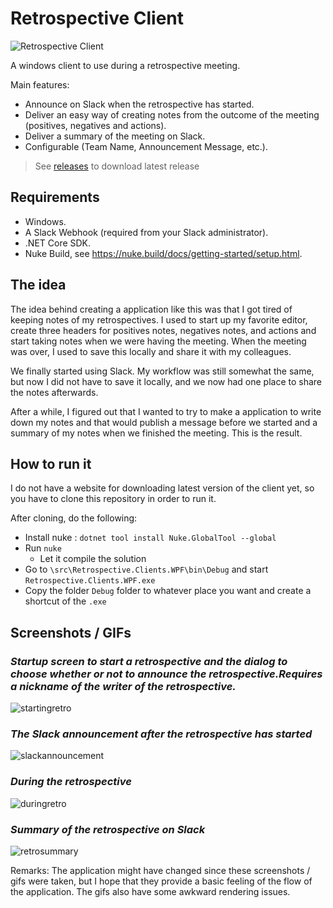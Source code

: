# **Retrospective Client**

![Retrospective Client][logo]

A windows client to use during a retrospective meeting.

Main features:

- Announce on Slack when the retrospective has started.
- Deliver an easy way of creating notes from the outcome of the meeting (positives, negatives and actions).
- Deliver a summary of the meeting on Slack.
- Configurable (Team Name, Announcement Message, etc.).

> See [releases](https://github.com/haavamoa/RetrospectiveClient/releases) to download latest release

## **Requirements**

- Windows.
- A Slack Webhook (required from your Slack administrator).
- .NET Core SDK.
- Nuke Build, see <https://nuke.build/docs/getting-started/setup.html>.

## **The idea**

The idea behind creating a application like this was that I got tired of keeping notes of my retrospectives. I used to start up my favorite editor, create three headers for positives notes, negatives notes, and actions and start taking notes when we were having the meeting. When the meeting was over, I used to save this locally and share it with my colleagues.

We finally started using Slack. My workflow was still somewhat the same, but now I did not have to save it locally, and we now had one place to share the notes afterwards.

After a while, I figured out that I wanted to try to make a application to write down my notes and that would publish a message before we started and a summary of my notes when we finished the meeting. This is the result.

## **How to run it**

I do not have a website for downloading latest version of the client yet, so you have to clone this repository in order to run it.

After cloning, do the following:

- Install nuke : `dotnet tool install Nuke.GlobalTool --global`
- Run `nuke`
  - Let it compile the solution
- Go to `\src\Retrospective.Clients.WPF\bin\Debug` and start `Retrospective.Clients.WPF.exe`
- Copy the folder `Debug` folder to whatever place you want and create a shortcut of the `.exe`

## **Screenshots / GIFs**

### *Startup screen to start a retrospective and the dialog to choose whether or not to announce the retrospective.Requires a nickname of the writer of the retrospective.*

![startingretro]

### *The Slack announcement after the retrospective has started*

![slackannouncement]

### *During the retrospective*

![duringretro]

### *Summary of the retrospective on Slack*

![retrosummary]

Remarks: The application might have changed since these screenshots / gifs were taken, but I hope that they provide a basic feeling of the flow of the application.
The gifs also have some awkward rendering issues.

[logo]: src/Retrospective.Clients.WPF/retrospective.ico
[startingretro]: doc/gif/StartingRetro.gif
[slackannouncement]: doc/img/SlackAnnouncement.png "The Slack message with the announcement"
[duringretro]: doc/gif/DuringRetro.gif
[retrosummary]: doc/img/RetroSummary.png "The Slack message with the retrospective summary"
